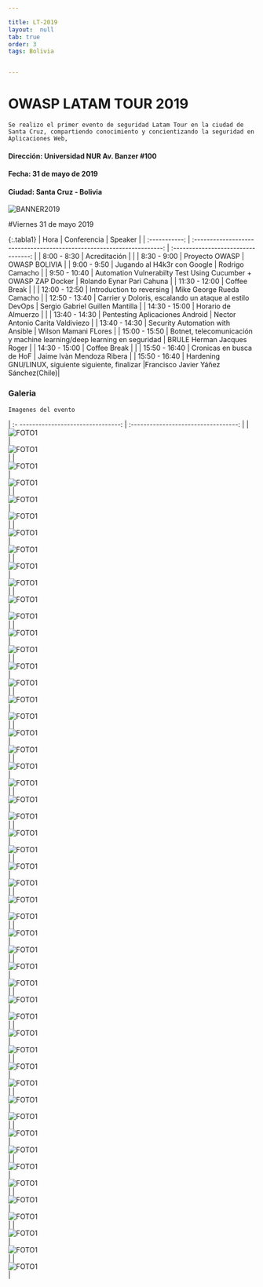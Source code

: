 ```yaml
---

title: LT-2019
layout:  null
tab: true
order: 3
tags: Bolivia


---
```

# OWASP LATAM TOUR 2019

```
Se realizo el primer evento de seguridad Latam Tour en la ciudad de Santa Cruz, compartiendo conocimiento y concientizando la seguridad en Aplicaciones Web,
```

#### Dirección:	Universidad NUR Av. Banzer #100
#### Fecha:	31 de mayo de 2019
#### Ciudad: Santa Cruz - Bolivia


![BANNER2019](/assets/images/2019_5.jpg "OWASP BOLIVIA 2019")


#Viernes 31 de mayo 2019


{:.tabla1}
|     Hora      |                              Conferencia                               |             Speaker                 |
| :-----------: | :--------------------------------------------------------------------: | :---------------------------------: |
|  8:00 - 8:30  |                             Acreditación                               |                                     |
|  8:30 - 9:00  |                            Proyecto OWASP  			                 |           OWASP BOLIVIA             |
|  9:00 - 9:50  |  				      Jugando al H4k3r con Google	   					 |   		 Rodrigo Camacho           |
| 9:50  - 10:40 |     Automation Vulnerabilty Test Using Cucumber + OWASP ZAP Docker	 |       Rolando Eynar Pari Cahuna     |
| 11:30 - 12:00 |       					  Coffee Break    		  				     |    							       |
| 12:00 - 12:50 |        				 Introduction to reversing	  			         |   	Mike George Rueda Camacho      |
| 12:50 - 13:40 |  		  Carrier y Doloris, escalando un ataque al estilo DevOps	     |    Sergio Gabriel Guillen Mantilla  |
| 14:30 - 15:00 |      	                   Horario de Almuerzo                           |                                     |
| 13:40 - 14:30 |       	    	Pentesting Aplicaciones Android				         |   Nector Antonio Carita Valdiviezo  |
| 13:40 - 14:30 |       		    Security Automation with Ansible			         |  	   Wilson Mamani FLores        |
| 15:00 - 15:50 | Botnet, telecomunicación y machine learning/deep learning en seguridad | 	    BRULE Herman Jacques Roger     |
| 14:30 - 15:00 |                             Coffee Break                               |                                     |
| 15:50 - 16:40 |         			    Cronicas en busca de HoF	 			         |     Jaime Ivàn Mendoza Ribera   	   | 
| 15:50 - 16:40 |  		   Hardening GNU/LINUX, siguiente siguiente, finalizar	  	     |Francisco Javier Yáñez Sánchez(Chile)| 




### Galeria
```
Imagenes del evento
```

| :- --------------------------------:  | :----------------------------------:   |
| ![FOTO1](/assets/images/2019_14.jpg)  | ![FOTO1](/assets/images/2019_9.jpg)    |
| ![FOTO1](/assets/images/2019_10.jpg)  | ![FOTO1](/assets/images/2019_11.jpg)   |
| ![FOTO1](/assets/images/2019_13.jpg)  | ![FOTO1](/assets/images/2019_12.jpg)   |
| ![FOTO1](/assets/images/2019_14.jpg)  | ![FOTO1](/assets/images/2019_15.jpg)   |
| ![FOTO1](/assets/images/2019_17.jpg)  | ![FOTO1](/assets/images/2019_16.jpg)   |
| ![FOTO1](/assets/images/2019_18.jpg)  | ![FOTO1](/assets/images/2019_19.jpg)   |
| ![FOTO1](/assets/images/2019_21.jpg)  | ![FOTO1](/assets/images/2019_20.jpg)   |
| ![FOTO1](/assets/images/2019_22.jpg)  | ![FOTO1](/assets/images/2019_23.jpg)   |
| ![FOTO1](/assets/images/2019_25.jpg)  | ![FOTO1](/assets/images/2019_24.jpg)   |
| ![FOTO1](/assets/images/2019_26.jpg)  | ![FOTO1](/assets/images/2019_27.jpg)   |
| ![FOTO1](/assets/images/2019_29.jpg)  | ![FOTO1](/assets/images/2019_28.jpg)   |
| ![FOTO1](/assets/images/2019_30.jpg)  | ![FOTO1](/assets/images/2019_31.jpg)   |
| ![FOTO1](/assets/images/2019_33.jpg)  | ![FOTO1](/assets/images/2019_32.jpg)   |
| ![FOTO1](/assets/images/2019_34.jpg)  | ![FOTO1](/assets/images/2019_35.jpg)   |
| ![FOTO1](/assets/images/2019_37.jpg)  | ![FOTO1](/assets/images/2019_36.jpg)   |
| ![FOTO1](/assets/images/2019_38.jpg)  | ![FOTO1](/assets/images/2019_39.jpg)   |
| ![FOTO1](/assets/images/2019_41.jpg)  | ![FOTO1](/assets/images/2019_40.jpg)   |
| ![FOTO1](/assets/images/2019_42.jpg)  | ![FOTO1](/assets/images/2019_43.jpg)   |
| ![FOTO1](/assets/images/2019_45.jpg)  | ![FOTO1](/assets/images/2019_44.jpg)   |
| ![FOTO1](/assets/images/2019_46.jpg)  | ![FOTO1](/assets/images/2019_47.jpg)   |
| ![FOTO1](/assets/images/2019_49.jpg)  | ![FOTO1](/assets/images/2019_48.jpg)   |
| ![FOTO1](/assets/images/2019_50.jpg)  | ![FOTO1](/assets/images/2019_51.jpg)   |
| ![FOTO1](/assets/images/2019_53.jpg)  | ![FOTO1](/assets/images/2019_52.jpg)   |
| ![FOTO1](/assets/images/2019_54.jpg)  | ![FOTO1](/assets/images/2019_55.jpg)   |
| ![FOTO1](/assets/images/2019_57.jpg)  | ![FOTO1](/assets/images/2019_56.jpg)   |
| ![FOTO1](/assets/images/2019_7.jpg)   |

<style>
img[alt="FOTO1"] { 
  max-width:  400px; 
  display: block;
}
.tabla2{
    font-size:13px;
}
.tabla1{
    font-size:13px;
}
</style> 